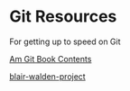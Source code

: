 
# Git Resources

For getting up to speed on Git

[Am Git Book Contents](https://allendowney.github.io/amgit/)

[blair-walden-project](https://github.com/AllenDowney/blair-walden-project)
